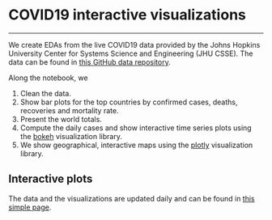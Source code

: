 # COVID19 interactive visualizations

---
We create EDAs from the live COVID19 data provided by the Johns Hopkins University Center for Systems Science and Engineering (JHU CSSE). The data can be found in [this GitHub data repository](https://github.com/CSSEGISandData/COVID-19).  

Along the notebook, we
1. Clean the data.
2. Show bar plots for the top countries by confirmed cases, deaths, recoveries and mortality rate.
3. Present the world totals.
4. Compute the daily cases and show interactive time series plots using the [bokeh](bokeh.org) visualization library.
5. We show geographical, interactive maps using the [plotly](https://plotly.com) visualization library.

## Interactive plots

The data and the visualizations are updated daily and can be found in [this simple page](https://hectoramirez.github.io/covid/COVID19.html).